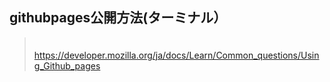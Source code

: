 ## githubpages公開方法(ターミナル）
>　https://developer.mozilla.org/ja/docs/Learn/Common_questions/Using_Github_pages
